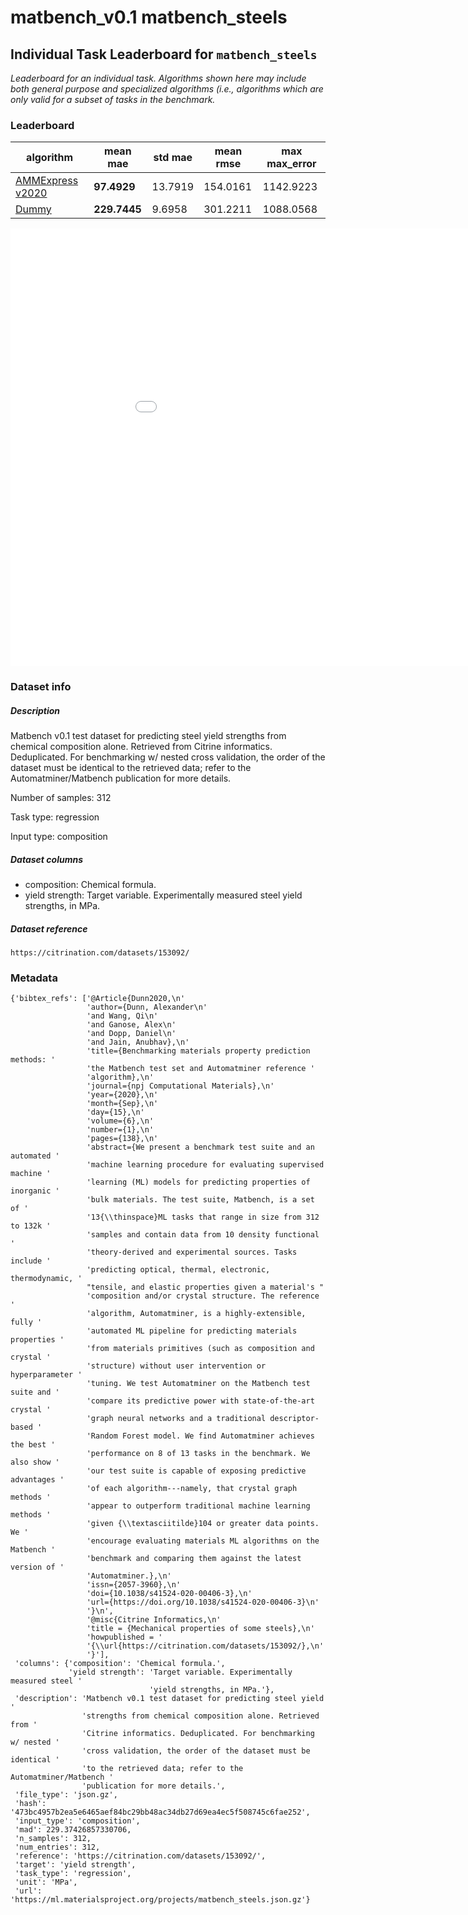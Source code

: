 # matbench_v0.1 matbench_steels

## Individual Task Leaderboard for `matbench_steels`

_Leaderboard for an individual task. Algorithms shown here may include both general purpose and specialized algorithms (i.e., algorithms which are only valid for a subset of tasks in the benchmark._

### Leaderboard

| algorithm | mean mae | std mae | mean rmse | max max_error |
|------|------|------|------|------|
| [AMMExpress v2020](/Full%20Benchmark%20Data/matbench_v0.1_automatminer_expressv2020) | **97.4929** | 13.7919 | 154.0161 | 1142.9223 | 
| [Dummy](/Full%20Benchmark%20Data/matbench_v0.1_dummy) | **229.7445** | 9.6958 | 301.2211 | 1088.0568 | 


<iframe src="/static/task_matbench_v0.1_matbench_steels.html" class="is-fullwidth" height="700px" width="1000px" frameBorder="0"> </iframe>

### Dataset info

##### Description

Matbench v0.1 test dataset for predicting steel yield strengths from chemical composition alone. Retrieved from Citrine informatics. Deduplicated. For benchmarking w/ nested cross validation, the order of the dataset must be identical to the retrieved data; refer to the Automatminer/Matbench publication for more details.

Number of samples: 312

Task type: regression

Input type: composition

##### Dataset columns

- composition: Chemical formula.
- yield strength: Target variable. Experimentally measured steel yield strengths, in MPa.


##### Dataset reference

 `https://citrination.com/datasets/153092/`

### Metadata

```
{'bibtex_refs': ['@Article{Dunn2020,\n'
                 'author={Dunn, Alexander\n'
                 'and Wang, Qi\n'
                 'and Ganose, Alex\n'
                 'and Dopp, Daniel\n'
                 'and Jain, Anubhav},\n'
                 'title={Benchmarking materials property prediction methods: '
                 'the Matbench test set and Automatminer reference '
                 'algorithm},\n'
                 'journal={npj Computational Materials},\n'
                 'year={2020},\n'
                 'month={Sep},\n'
                 'day={15},\n'
                 'volume={6},\n'
                 'number={1},\n'
                 'pages={138},\n'
                 'abstract={We present a benchmark test suite and an automated '
                 'machine learning procedure for evaluating supervised machine '
                 'learning (ML) models for predicting properties of inorganic '
                 'bulk materials. The test suite, Matbench, is a set of '
                 '13{\\thinspace}ML tasks that range in size from 312 to 132k '
                 'samples and contain data from 10 density functional '
                 'theory-derived and experimental sources. Tasks include '
                 'predicting optical, thermal, electronic, thermodynamic, '
                 "tensile, and elastic properties given a material's "
                 'composition and/or crystal structure. The reference '
                 'algorithm, Automatminer, is a highly-extensible, fully '
                 'automated ML pipeline for predicting materials properties '
                 'from materials primitives (such as composition and crystal '
                 'structure) without user intervention or hyperparameter '
                 'tuning. We test Automatminer on the Matbench test suite and '
                 'compare its predictive power with state-of-the-art crystal '
                 'graph neural networks and a traditional descriptor-based '
                 'Random Forest model. We find Automatminer achieves the best '
                 'performance on 8 of 13 tasks in the benchmark. We also show '
                 'our test suite is capable of exposing predictive advantages '
                 'of each algorithm---namely, that crystal graph methods '
                 'appear to outperform traditional machine learning methods '
                 'given {\\textasciitilde}104 or greater data points. We '
                 'encourage evaluating materials ML algorithms on the Matbench '
                 'benchmark and comparing them against the latest version of '
                 'Automatminer.},\n'
                 'issn={2057-3960},\n'
                 'doi={10.1038/s41524-020-00406-3},\n'
                 'url={https://doi.org/10.1038/s41524-020-00406-3}\n'
                 '}\n',
                 '@misc{Citrine Informatics,\n'
                 'title = {Mechanical properties of some steels},\n'
                 'howpublished = '
                 '{\\url{https://citrination.com/datasets/153092/},\n'
                 '}'],
 'columns': {'composition': 'Chemical formula.',
             'yield strength': 'Target variable. Experimentally measured steel '
                               'yield strengths, in MPa.'},
 'description': 'Matbench v0.1 test dataset for predicting steel yield '
                'strengths from chemical composition alone. Retrieved from '
                'Citrine informatics. Deduplicated. For benchmarking w/ nested '
                'cross validation, the order of the dataset must be identical '
                'to the retrieved data; refer to the Automatminer/Matbench '
                'publication for more details.',
 'file_type': 'json.gz',
 'hash': '473bc4957b2ea5e6465aef84bc29bb48ac34db27d69ea4ec5f508745c6fae252',
 'input_type': 'composition',
 'mad': 229.37426857330706,
 'n_samples': 312,
 'num_entries': 312,
 'reference': 'https://citrination.com/datasets/153092/',
 'target': 'yield strength',
 'task_type': 'regression',
 'unit': 'MPa',
 'url': 'https://ml.materialsproject.org/projects/matbench_steels.json.gz'}
```

